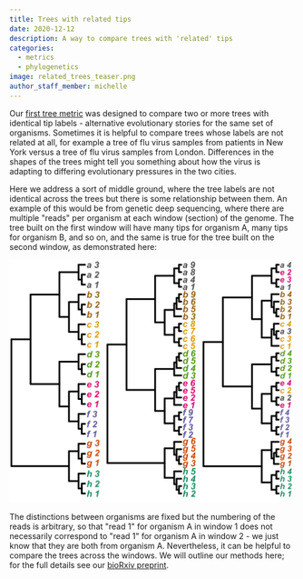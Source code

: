 ```yaml
---
title: Trees with related tips
date: 2020-12-12
description: A way to compare trees with 'related' tips
categories:
  - metrics
  - phylogenetics
image: related_trees_teaser.png
author_staff_member: michelle
---
```


Our <a href="https://academic.oup.com/mbe/article/33/10/2735/2925548" target="_blank"> first tree metric</a>
was designed to compare two or more trees with identical tip labels - alternative evolutionary stories for the same set of organisms.
Sometimes it is helpful to compare trees whose labels are not related at all, for example a tree of flu virus samples from patients in New York versus a tree of flu virus samples from London. Differences in the shapes of the trees might tell you something about how the virus is adapting to differing evolutionary pressures in the two cities.

Here we address a sort of middle ground, where the tree labels are not identical across the trees but there is some relationship between them.
An example of this would be from genetic deep sequencing, where there are multiple "reads" per organism at each window (section) of the genome.
The tree built on the first window will have many tips for organism A, many tips for organism B, and so on, and the same is true for the tree built on the second window, as demonstrated here:

<img src="/images/related_trees_3_example.png" alt="">

The distinctions between organisms are fixed but the numbering of the reads is arbitrary, so that "read 1" for organism A in window 1 does not necessarily correspond to "read 1" for organism A in window 2 - we just know that they are both from organism A.
Nevertheless, it can be helpful to compare the trees across the windows.
We will outline our methods here; for the full details see our <a href="https://www.biorxiv.org/content/10.1101/251710v1" target="_blank"> bioRxiv preprint</a>.
